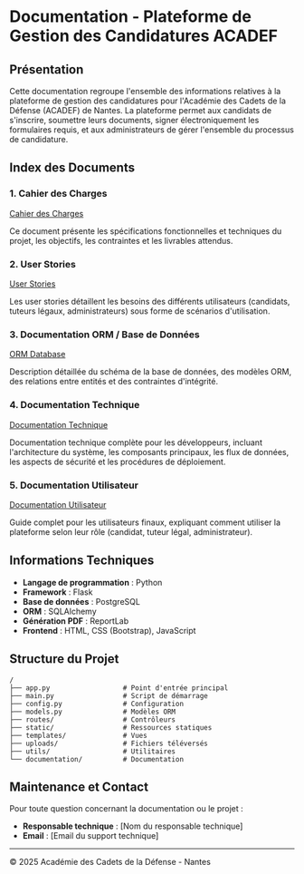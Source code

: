 # Documentation - Plateforme de Gestion des Candidatures ACADEF

## Présentation

Cette documentation regroupe l'ensemble des informations relatives à la plateforme de gestion des candidatures pour l'Académie des Cadets de la Défense (ACADEF) de Nantes. La plateforme permet aux candidats de s'inscrire, soumettre leurs documents, signer électroniquement les formulaires requis, et aux administrateurs de gérer l'ensemble du processus de candidature.

## Index des Documents

### 1. Cahier des Charges
[Cahier des Charges](cahier_des_charges.md)

Ce document présente les spécifications fonctionnelles et techniques du projet, les objectifs, les contraintes et les livrables attendus.

### 2. User Stories
[User Stories](user_stories.md)

Les user stories détaillent les besoins des différents utilisateurs (candidats, tuteurs légaux, administrateurs) sous forme de scénarios d'utilisation.

### 3. Documentation ORM / Base de Données
[ORM Database](orm_database.md)

Description détaillée du schéma de la base de données, des modèles ORM, des relations entre entités et des contraintes d'intégrité.

### 4. Documentation Technique
[Documentation Technique](documentation_technique.md)

Documentation technique complète pour les développeurs, incluant l'architecture du système, les composants principaux, les flux de données, les aspects de sécurité et les procédures de déploiement.

### 5. Documentation Utilisateur
[Documentation Utilisateur](documentation_utilisateur.md)

Guide complet pour les utilisateurs finaux, expliquant comment utiliser la plateforme selon leur rôle (candidat, tuteur légal, administrateur).

## Informations Techniques

- **Langage de programmation** : Python
- **Framework** : Flask
- **Base de données** : PostgreSQL
- **ORM** : SQLAlchemy
- **Génération PDF** : ReportLab
- **Frontend** : HTML, CSS (Bootstrap), JavaScript

## Structure du Projet

```
/
├── app.py                  # Point d'entrée principal
├── main.py                 # Script de démarrage
├── config.py               # Configuration
├── models.py               # Modèles ORM
├── routes/                 # Contrôleurs
├── static/                 # Ressources statiques
├── templates/              # Vues
├── uploads/                # Fichiers téléversés
├── utils/                  # Utilitaires
└── documentation/          # Documentation
```

## Maintenance et Contact

Pour toute question concernant la documentation ou le projet :

- **Responsable technique** : [Nom du responsable technique]
- **Email** : [Email du support technique]

---

© 2025 Académie des Cadets de la Défense - Nantes